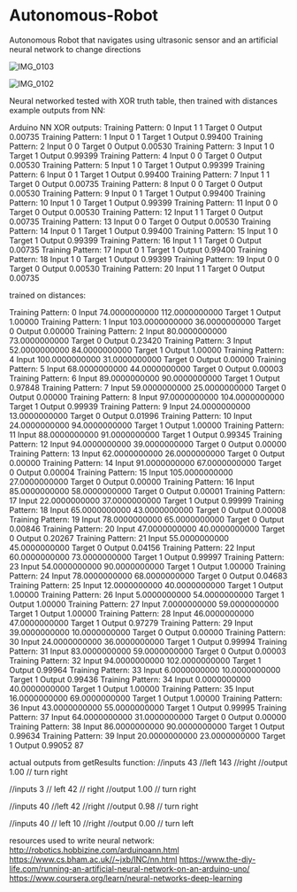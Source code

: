 # Autonomous-Robot
Autonomous Robot that navigates using ultrasonic sensor and an artificial neural network to change directions

![IMG_0103](https://github.com/Gbell26/Autonomous-Robot/assets/107581827/7fc93290-16ee-42d0-881b-dd0be86db63b)

![IMG_0102](https://github.com/Gbell26/Autonomous-Robot/assets/107581827/589df0e4-c29f-4b3b-b168-8e7b2916bcb5)

Neural networked tested with XOR truth table, then trained with distances
example outputs from NN:

Arduino NN XOR outputs:
  Training Pattern: 0
  Input 1 1   Target 0   Output 0.00735 
  Training Pattern: 1
  Input 0 1   Target 1   Output 0.99400 
  Training Pattern: 2
  Input 0 0   Target 0   Output 0.00530 
  Training Pattern: 3
  Input 1 0   Target 1   Output 0.99399 
  Training Pattern: 4
  Input 0 0   Target 0   Output 0.00530 
  Training Pattern: 5
  Input 1 0   Target 1   Output 0.99399 
  Training Pattern: 6
  Input 0 1   Target 1   Output 0.99400 
  Training Pattern: 7
  Input 1 1   Target 0   Output 0.00735 
  Training Pattern: 8
  Input 0 0   Target 0   Output 0.00530 
  Training Pattern: 9
  Input 0 1   Target 1   Output 0.99400 
  Training Pattern: 10
  Input 1 0   Target 1   Output 0.99399 
  Training Pattern: 11
  Input 0 0   Target 0   Output 0.00530 
  Training Pattern: 12
  Input 1 1   Target 0   Output 0.00735 
  Training Pattern: 13
  Input 0 0   Target 0   Output 0.00530 
  Training Pattern: 14
  Input 0 1   Target 1   Output 0.99400 
  Training Pattern: 15
  Input 1 0   Target 1   Output 0.99399 
  Training Pattern: 16
  Input 1 1   Target 0   Output 0.00735 
  Training Pattern: 17
  Input 0 1   Target 1   Output 0.99400 
  Training Pattern: 18
  Input 1 0   Target 1   Output 0.99399 
  Training Pattern: 19
  Input 0 0   Target 0   Output 0.00530 
  Training Pattern: 20
  Input 1 1   Target 0   Output 0.00735





trained on distances:

Training Pattern: 0
  Input 74.0000000000 112.0000000000   Target 1   Output 1.00000 
  Training Pattern: 1
  Input 103.0000000000 36.0000000000   Target 0   Output 0.00000 
  Training Pattern: 2
  Input 80.0000000000 73.0000000000   Target 0   Output 0.23420 
  Training Pattern: 3
  Input 52.0000000000 84.0000000000   Target 1   Output 1.00000 
  Training Pattern: 4
  Input 100.0000000000 31.0000000000   Target 0   Output 0.00000 
  Training Pattern: 5
  Input 68.0000000000 44.0000000000   Target 0   Output 0.00003 
  Training Pattern: 6
  Input 89.0000000000 90.0000000000   Target 1   Output 0.97848 
  Training Pattern: 7
  Input 59.0000000000 25.0000000000   Target 0   Output 0.00000 
  Training Pattern: 8
  Input 97.0000000000 104.0000000000   Target 1   Output 0.99939 
  Training Pattern: 9
  Input 24.0000000000 13.0000000000   Target 0   Output 0.01996 
  Training Pattern: 10
  Input 24.0000000000 94.0000000000   Target 1   Output 1.00000 
  Training Pattern: 11
  Input 88.0000000000 91.0000000000   Target 1   Output 0.99345 
  Training Pattern: 12
  Input 94.0000000000 39.0000000000   Target 0   Output 0.00000 
  Training Pattern: 13
  Input 62.0000000000 26.0000000000   Target 0   Output 0.00000 
  Training Pattern: 14
  Input 91.0000000000 67.0000000000   Target 0   Output 0.00004 
  Training Pattern: 15
  Input 105.0000000000 27.0000000000   Target 0   Output 0.00000 
Training Pattern: 16
  Input 85.0000000000 58.0000000000   Target 0   Output 0.00001 
  Training Pattern: 17
  Input 22.0000000000 37.0000000000   Target 1   Output 0.99999 
  Training Pattern: 18
  Input 65.0000000000 43.0000000000   Target 0   Output 0.00008 
  Training Pattern: 19
  Input 78.0000000000 65.0000000000   Target 0   Output 0.00846 
  Training Pattern: 20
  Input 47.0000000000 40.0000000000   Target 0   Output 0.20267 
  Training Pattern: 21
  Input 55.0000000000 45.0000000000   Target 0   Output 0.04156 
  Training Pattern: 22
  Input 60.0000000000 73.0000000000   Target 1   Output 0.99997 
  Training Pattern: 23
  Input 54.0000000000 90.0000000000   Target 1   Output 1.00000 
  Training Pattern: 24
  Input 78.0000000000 68.0000000000   Target 0   Output 0.04683 
  Training Pattern: 25
  Input 12.0000000000 40.0000000000   Target 1   Output 1.00000 
  Training Pattern: 26
  Input 5.0000000000 54.0000000000   Target 1   Output 1.00000 
  Training Pattern: 27
  Input 7.0000000000 59.0000000000   Target 1   Output 1.00000 
  Training Pattern: 28
  Input 46.0000000000 47.0000000000   Target 1   Output 0.97279 
  Training Pattern: 29
  Input 39.0000000000 10.0000000000   Target 0   Output 0.00000 
  Training Pattern: 30
  Input 24.0000000000 36.0000000000   Target 1   Output 0.99994 
  Training Pattern: 31
  Input 83.0000000000 59.0000000000   Target 0   Output 0.00003 
  Training Pattern: 32
  Input 94.0000000000 102.0000000000   Target 1   Output 0.99964 
Training Pattern: 33
  Input 6.0000000000 10.0000000000   Target 1   Output 0.99436 
  Training Pattern: 34
  Input 0.0000000000 40.0000000000   Target 1   Output 1.00000 
  Training Pattern: 35
  Input 16.0000000000 69.0000000000   Target 1   Output 1.00000 
  Training Pattern: 36
  Input 43.0000000000 55.0000000000   Target 1   Output 0.99995 
  Training Pattern: 37
  Input 64.0000000000 31.0000000000   Target 0   Output 0.00000 
  Training Pattern: 38
  Input 86.0000000000 90.0000000000   Target 1   Output 0.99634 
  Training Pattern: 39
  Input 20.0000000000 23.0000000000   Target 1   Output 0.99052 87


actual outputs from getResults function:
//inputs 
43 //left
143 //right
//output
1.00 // turn right

//inputs
3 // left 
42 // right
//output
1.00 // turn right

//inputs
40 //left
42 //right
//output
0.98 // turn right

//inputs
40 // left
10 //right
//output
0.00 // turn left

resources used to write neural network:
http://robotics.hobbizine.com/arduinoann.html
https://www.cs.bham.ac.uk//~jxb/INC/nn.html
https://www.the-diy-life.com/running-an-artificial-neural-network-on-an-arduino-uno/
https://www.coursera.org/learn/neural-networks-deep-learning
